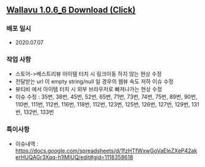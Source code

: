 ## [Wallavu 1.0.6_6 Download (Click) ](https://dl.dropbox.com/s/049oogs56qdom84/wallavu_debug_1.0.6_6.apk) 


### 배포 일시
- 2020.07.07

### 작업 사항
- 스토어->베스트리뷰 아이템 터치 시 링크이동 하지 않는 현상 수정
- 전달받는 url 이 empty string/null 일 경우의 웹뷰 속도 저하 이슈 수정
- 뷰티비 에서 아이템 터치 시 외부 브라우저로 빠져나가는 현상 수정
- 이슈 수정 : 35번, 38번, 45번, 52번, 65번, 71번, 73번, 74번, 75번, 89번, 90번, 110번, 111번, 112번, 116번, 118번, 112번, 123번, 125번, 126번, 127번, 129번, 131번, 132번, 133번


### 특이사항
- 이슈내역 : https://docs.google.com/spreadsheets/d/1fzHTfWxwGoVaEleZXeP42akerHUQAGr3Xqq-h1lMIUQ/edit#gid=1118358618

